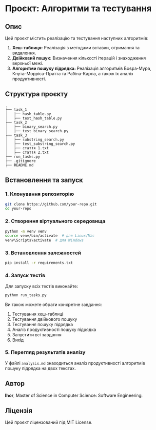 # Проєкт: Алгоритми та тестування

## Опис
Цей проєкт містить реалізацію та тестування наступних алгоритмів:

1. **Хеш-таблиця:** Реалізація з методами вставки, отримання та видалення.
2. **Двійковий пошук:** Визначення кількості ітерацій і знаходження верхньої межі.
3. **Алгоритми пошуку підрядка:** Реалізація алгоритмів Боєра-Мура, Кнута-Морріса-Пратта та Рабіна-Карпа, а також їх аналіз продуктивності.

## Структура проєкту

```
.
├── task_1
│   ├── hash_table.py
│   ├── test_hash_table.py
├── task_2
│   ├── binary_search.py
│   ├── test_binary_search.py
├── task_3
│   ├── substring_search.py
│   ├── test_substring_search.py
│   ├── стаття 1.txt
│   ├── стаття 2.txt
├── run_tasks.py
├── .gitignore
├── README.md
```

## Встановлення та запуск

### 1. Клонування репозиторію
```bash
git clone https://github.com/your-repo.git
cd your-repo
```

### 2. Створення віртуального середовища
```bash
python -m venv venv
source venv/bin/activate  # для Linux/Mac
venv\Scripts\activate  # для Windows
```

### 3. Встановлення залежностей
```bash
pip install -r requirements.txt
```

### 4. Запуск тестів
Для запуску всіх тестів виконайте:
```bash
python run_tasks.py
```

Ви також можете обрати конкретне завдання:
1. Тестування хеш-таблиці
2. Тестування двійкового пошуку
3. Тестування пошуку підрядка
4. Аналіз продуктивності пошуку підрядка
5. Запустити всі завдання
0. Вихід

### 5. Перегляд результатів аналізу
У файлі `analysis.md` знаходиться аналіз продуктивності алгоритмів пошуку підрядка на двох текстах.

## Автор
**Ihor**, Master of Science in Computer Science: Software Engineering.

## Ліцензія
Цей проєкт ліцензований під MIT License.
